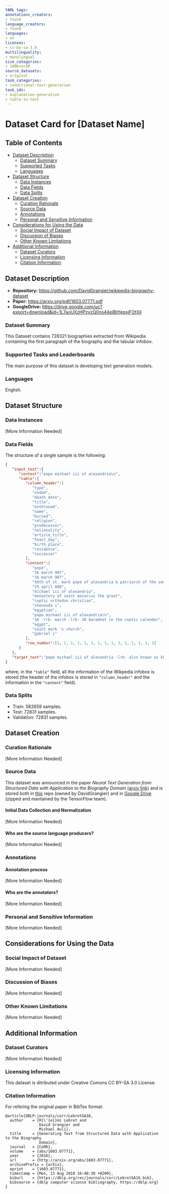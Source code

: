 ```yaml
---
YAML tags:
annotations_creators:
- found
language_creators:
- found
languages:
- en
licenses:
- cc-by-sa-3.0
multilinguality:
- monolingual
size_categories:
- 100K<n<1M
source_datasets:
- original
task_categories:
- conditional-text-generation
task_ids:
- explanation-generation
- table-to-text
---
```


# Dataset Card for [Dataset Name]

## Table of Contents
- [Dataset Description](#dataset-description)
  - [Dataset Summary](#dataset-summary)
  - [Supported Tasks](#supported-tasks-and-leaderboards)
  - [Languages](#languages)
- [Dataset Structure](#dataset-structure)
  - [Data Instances](#data-instances)
  - [Data Fields](#data-instances)
  - [Data Splits](#data-instances)
- [Dataset Creation](#dataset-creation)
  - [Curation Rationale](#curation-rationale)
  - [Source Data](#source-data)
  - [Annotations](#annotations)
  - [Personal and Sensitive Information](#personal-and-sensitive-information)
- [Considerations for Using the Data](#considerations-for-using-the-data)
  - [Social Impact of Dataset](#social-impact-of-dataset)
  - [Discussion of Biases](#discussion-of-biases)
  - [Other Known Limitations](#other-known-limitations)
- [Additional Information](#additional-information)
  - [Dataset Curators](#dataset-curators)
  - [Licensing Information](#licensing-information)
  - [Citation Information](#citation-information)

## Dataset Description

- **Repository:** https://github.com/DavidGrangier/wikipedia-biography-dataset
- **Paper:** https://arxiv.org/pdf/1603.07771.pdf
- **GoogleDrive:** https://drive.google.com/uc?export=download&id=1L7aoUXzHPzyzQ0ns4ApBbYepsjFOtXil

### Dataset Summary

This Dataset contains 728321 biographies extracted from Wikipedia containing the first paragraph of the biography and the tabular infobox.
### Supported Tasks and Leaderboards

The main purpose of this dataset is developing text generation models.

### Languages

English.

## Dataset Structure

### Data Instances

[More Information Needed]

### Data Fields

The structure of a single sample is the following:
```json
{
   "input_text":{
      "context":"pope michael iii of alexandria\n",
      "table":{
         "column_header":[
            "type",
            "ended",
            "death_date",
            "title",
            "enthroned",
            "name",
            "buried",
            "religion",
            "predecessor",
            "nationality",
            "article_title",
            "feast_day",
            "birth_place",
            "residence",
            "successor"
         ],
         "content":[
            "pope",
            "16 march 907",
            "16 march 907",
            "56th of st. mark pope of alexandria & patriarch of the see",
            "25 april 880",
            "michael iii of alexandria",
            "monastery of saint macarius the great",
            "coptic orthodox christian",
            "shenouda i",
            "egyptian",
            "pope michael iii of alexandria\n",
            "16 -rrb- march -lrb- 20 baramhat in the coptic calendar",
            "egypt",
            "saint mark 's church",
            "gabriel i"
         ],
         "row_number":[1, 1, 1, 1, 1, 1, 1, 1, 1, 1, 1, 1, 1, 1, 1]
      }
   },
   "target_text":"pope michael iii of alexandria -lrb- also known as khail iii -rrb- was the coptic pope of alexandria and patriarch of the see of st. mark -lrb- 880 -- 907 -rrb- .\nin 882 , the governor of egypt , ahmad ibn tulun , forced khail to pay heavy contributions , forcing him to sell a church and some attached properties to the local jewish community .\nthis building was at one time believed to have later become the site of the cairo geniza .\n"
}
```
where, in the `"table"` field, all the information of the Wikpedia infobox is stored (the header of the infobox is stored in `"column_header"` and the information in the `"content"` field).
### Data Splits

- Train: 582659 samples.
- Test: 72831 samples.
- Validation: 72831 samples.
## Dataset Creation

### Curation Rationale

[More Information Needed]

### Source Data
This dataset was announced in the paper <em>Neural Text Generation from Structured Data with Application to the Biography Domain</em> [(arxiv link)](https://arxiv.org/pdf/1603.07771.pdf) and is stored both in [this](https://github.com/DavidGrangier/wikipedia-biography-dataset) repo (owned by DavidGrangier) and in [Google Drive](https://drive.google.com/uc?export=download&id=1L7aoUXzHPzyzQ0ns4ApBbYepsjFOtXil) (zipped and mantained by the TensorFlow team).
#### Initial Data Collection and Normalization

[More Information Needed]

#### Who are the source language producers?

[More Information Needed]

### Annotations

#### Annotation process

[More Information Needed]

#### Who are the annotators?

[More Information Needed]

### Personal and Sensitive Information

[More Information Needed]

## Considerations for Using the Data

### Social Impact of Dataset

[More Information Needed]

### Discussion of Biases

[More Information Needed]

### Other Known Limitations

[More Information Needed]

## Additional Information

### Dataset Curators

[More Information Needed]

### Licensing Information

This dataset is ditributed under Creative Comons CC BY-SA 3.0 License.
### Citation Information

For refering the original paper in BibTex format:

```
@article{DBLP:journals/corr/LebretGA16,
  author    = {R{\'{e}}mi Lebret and
               David Grangier and
               Michael Auli},
  title     = {Generating Text from Structured Data with Application to the Biography
               Domain},
  journal   = {CoRR},
  volume    = {abs/1603.07771},
  year      = {2016},
  url       = {http://arxiv.org/abs/1603.07771},
  archivePrefix = {arXiv},
  eprint    = {1603.07771},
  timestamp = {Mon, 13 Aug 2018 16:48:30 +0200},
  biburl    = {https://dblp.org/rec/journals/corr/LebretGA16.bib},
  bibsource = {dblp computer science bibliography, https://dblp.org}
}
```
